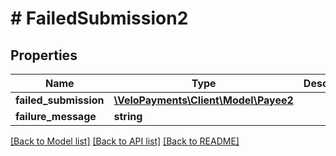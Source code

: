 # # FailedSubmission2

## Properties

Name | Type | Description | Notes
------------ | ------------- | ------------- | -------------
**failed_submission** | [**\VeloPayments\Client\Model\Payee2**](Payee2.md) |  | [optional]
**failure_message** | **string** |  | [optional]

[[Back to Model list]](../../README.md#models) [[Back to API list]](../../README.md#endpoints) [[Back to README]](../../README.md)
